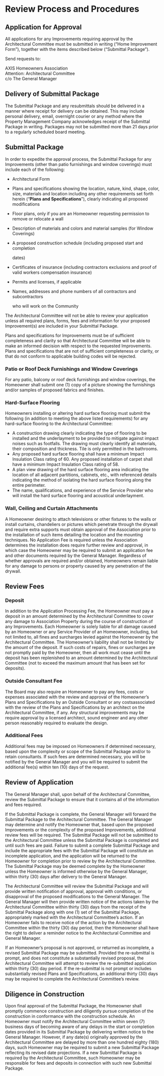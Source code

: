 # Review Process and Procedures

## Application for Approval

All applications for any Improvements requiring approval by the Architectural Committee must be submitted in writing \(“Home Improvement Form”\), together with the items described below \(“Submittal Package”\).

Send requests to:

AXIS Homeowners Association  
Attention: Architectural Committee  
c/o The General Manager

## Delivery of Submittal Package

The Submittal Package and any resubmittals should be delivered in a manner where receipt for delivery can be obtained. This may include personal delivery, email, overnight courier or any method where the Property Management Company acknowledges receipt of the Submittal Package in writing. Packages may not be submitted more than 21 days prior to a regularly scheduled board meeting.

## Submittal Package

In order to expedite the approval process, the Submittal Package for any Improvements \(other than patio furnishings and window coverings\) must include each of the following:

* Architectural Form
* Plans and specifications showing the location, nature, kind, shape, color, size, materials and location including any other requirements set forth herein \(“**Plans and Specifications**”\), clearly indicating all proposed modifications
* Floor plans, only if you are an Homeowner requesting permission to remove or relocate a wall
* Description of materials and colors and material samples \(for Window Coverings\)
* A proposed construction schedule \(including proposed start and completion

  dates\)

* Certificates of insurance \(including contractors exclusions and proof of valid workers compensation insurance\)
* Permits and licenses, if applicable
* Names, addresses and phone numbers of all contractors and subcontractors

  who will work on the Community

The Architectural Committee will not be able to review your application unless all required plans, forms, fees and information for your proposed Improvement\(s\) are included in your Submittal Package.

Plans and specifications for Improvements must be of sufficient completeness and clarity so that Architectural Committee will be able to make an informed decision with respect to the requested Improvements. Plans and specifications that are not of sufficient completeness or clarity, or that do not conform to applicable building codes will be rejected.

### Patio or Roof Deck Furnishings and Window Coverings

For any patio, balcony or roof deck furnishings and window coverings, the Homeowner shall submit one \(1\) copy of a picture showing the furnishings and/or samples of proposed fabrics and finishes.

### Hard-Surface Flooring

Homeowners installing or altering hard surface flooring must submit the following \(in addition to meeting the above listed requirements\) for any hard-surface flooring to the Architectural Committee:

* A construction drawing clearly indicating the type of flooring to be installed and the underlayment to be provided to mitigate against impact noises such as footfalls. The drawing must clearly identify all materials, their composition and thickness. Tile is only permitted in the bathrooms.
* Any proposed hard surface flooring shall have a minimum Impact Insulation Class rating of 60. Any proposed installation of carpet shall have a minimum Impact Insulation Class rating of 58.
* A plan view drawing of the hard surface flooring area indicating the location of all adjacent partitions, cabinets, etc., with referenced details indicating the method of isolating the hard surface flooring along the entire perimeter.
* The name, qualifications, and experience of the Service Provider who will install the hard surface flooring and acoustical underlayment.

### Wall, Ceiling and Curtain Attachments

A Homeowner desiring to attach televisions or other fixtures to the walls or install curtains, chandeliers or pictures which penetrate through the drywall and require extra supports must obtain approval of the Association prior to the installation of such items detailing the location and the mounting techniques. No Application Fee is required unless the Association determines the installation does require further review and approval, in which case the Homeowner may be required to submit an application fee and other documents required by the General Manager. Regardless of whether approvals are required and/or obtained, Homeowners remain liable for any damage to persons or property caused by any penetration of the drywall.

## Review Fees

### Deposit

In addition to the Application Processing Fee, the Homeowner must pay a deposit in an amount determined by the Architectural Committee to cover any damage to Association Property during the course of construction of any Improvements. Each Homeowner is solely liable for all damage caused by an Homeowner or any Service Provider of an Homeowner, including, but not limited to, all fines and surcharges levied against the Homeowner by the Architectural Committee. The Homeowner’s liability shall not be limited by the amount of the deposit. If such costs of repairs, fines or surcharges are not promptly paid by the Homeowner, then all work must cease until the deposit has been replenished to an amount determined by the Architectural Committee \(not to exceed the maximum amount that has been set for deposits\).

### Outside Consultant Fee

The Board may also require an Homeowner to pay any fees, costs or expenses associated with the review and approval of the Homeowner’s Plans and Specifications by an Outside Consultant or any costsassociated with the review of the Plans and Specifications by an architect on the Architectural Committee, if any. Any structural improvements may be require approval by a licensed architect, sound engineer and any other person reasonably required to evaluate the design.

### Additional Fees

Additional fees may be imposed on Homeowners if determined necessary, based upon the complexity or scope of the Submittal Package and/or to retain consultants. If such fees are determined necessary, you will be notified by the General Manager and you will be required to submit the additional fee\(s\) within ten \(10\) days of the request.

## Review of Application

The General Manager shall, upon behalf of the Architectural Committee, review the Submittal Package to ensure that it contains all of the information and fees required.

If the Submittal Package is complete, the General Manager will forward the Submittal Package to the Architectural Committee. The General Manager may determine and notify the Homeowner that, based upon the proposed Improvements or the complexity of the proposed Improvements, additional review fees will be required. The Submittal Package will not be submitted to the Architectural Committee unless the Submittal Package is completed and until such fees are paid. Failure to submit a complete Submittal Package and include the appropriate fees with the Submittal Package will constitute an incomplete application, and the application will be returned to the Homeowner for completion prior to review by the Architectural Committee. The Submittal Package may be deemed complete by the Homeowner unless the Homeowner is informed otherwise by the General Manager, within thirty \(30\) days after delivery to the General Manager.

The Architectural Committee will review the Submittal Package and will provide written notification of approval, approval with conditions, or disapproval of the proposed modifications to the General Manager. The General Manager will then provide written notice of the actions taken by the Architectural Committee within thirty \(30\) days from the receipt of the Submittal Package along with one \(1\) set of the Submittal Package, appropriately marked with the Architectural Committee’s action. If an Homeowner fails to receive notice of the action by the Architectural Committee within the thirty \(30\) day period, then the Homeowner shall have the right to deliver a reminder notice to the Architectural Committee and General Manager.

If an Homeowner’s proposal is not approved, or returned as incomplete, a revised Submittal Package may be submitted. Provided the re-submittal is prompt, and does not constitute a substantially revised proposal, the Architectural Committee will attempt to review the re-submitted application within thirty \(30\) day period. If the re-submittal is not prompt or includes substantially revised Plans and Specifications, an additional thirty \(30\) days may be required to complete the Architectural Committee’s review.

## Diligence in Construction

Upon final approval of the Submittal Package, the Homeowner shall promptly commence construction and diligently pursue completion of the construction in conformance with the construction schedule. An Homeowner must notify the Architectural Committee within seven \(7\) business days of becoming aware of any delays in the start or completion dates provided in its Submittal Package by delivering written notice to the General Manager. However, if any date\(s\) originally approved by the Architectural Committee are delayed by more than one hundred eighty \(180\) days, such Homeowner may be required to submit a new Submittal Package reflecting its revised date projections. If a new Submittal Package is required by the Architectural Committee, such Homeowner may be responsible for fees and deposits in connection with such new Submittal Package.


